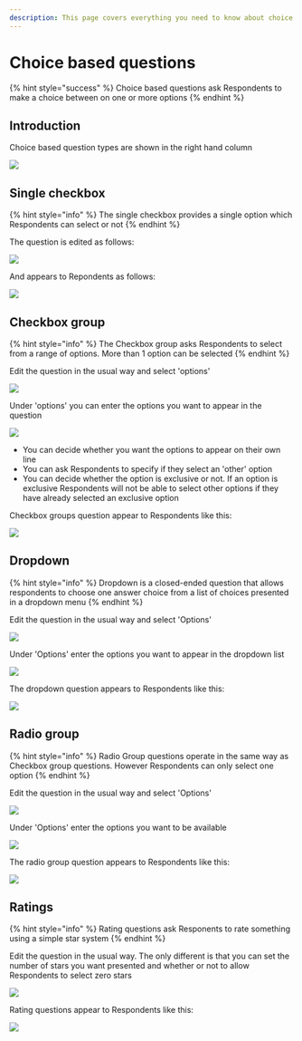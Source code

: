 ```yaml
---
description: This page covers everything you need to know about choice based questions
---
```


# Choice based questions

{% hint style="success" %}
Choice based questions ask Respondents to make a choice between on one or more options
{% endhint %}

## Introduction

Choice based question types are shown in the right hand column

![](<../../../.gitbook/assets/image (310).png>)

## Single checkbox

{% hint style="info" %}
The single checkbox provides a single option which Respondents can select or not
{% endhint %}

The question is edited as follows:

![](<../../../.gitbook/assets/image (326).png>)

And appears to Repondents as follows:

![](<../../../.gitbook/assets/image (318).png>)

## Checkbox group

{% hint style="info" %}
The Checkbox group asks Respondents to select from a range of options.  More than 1 option can be selected
{% endhint %}

Edit the question in the usual way and select 'options'&#x20;

![](<../../../.gitbook/assets/image (298).png>)

Under 'options' you can enter the options you want to appear in the question

![](<../../../.gitbook/assets/image (324).png>)

* You can decide whether you want the options to appear on their own line
* You can ask Respondents to specify if they select an 'other' option
* You can decide whether the option is exclusive or not.  If an option is exclusive Respondents will not be able to select other options if they have already selected an exclusive option

Checkbox groups question appear to Respondents like this:

![](<../../../.gitbook/assets/image (304).png>)

## Dropdown

{% hint style="info" %}
Dropdown is a closed-ended question that allows respondents to choose one answer choice from a list of choices presented in a dropdown menu
{% endhint %}

Edit the question in the usual way and select 'Options'

![](<../../../.gitbook/assets/image (317).png>)

Under 'Options' enter the options you want to appear in the dropdown list

![](<../../../.gitbook/assets/image (309).png>)

The dropdown question appears to Respondents like this:

![](<../../../.gitbook/assets/image (299).png>)

## Radio group

{% hint style="info" %}
Radio Group questions operate in the same way as Checkbox group questions.  However Respondents can only select one option
{% endhint %}

Edit the question in the usual way and select 'Options'

![](<../../../.gitbook/assets/image (306).png>)

Under 'Options' enter the options you want to be available

![](<../../../.gitbook/assets/image (312).png>)

The radio group question appears to Respondents like this:

![](<../../../.gitbook/assets/image (308).png>)

## Ratings

{% hint style="info" %}
Rating questions ask Responents to rate something using a simple star system
{% endhint %}

Edit the question in the usual way.  The only different is that you can set the number of stars you want presented and whether or not to allow Respondents to select zero stars

![](<../../../.gitbook/assets/image (300).png>)

Rating questions appear to Respondents like this:

![](<../../../.gitbook/assets/image (328).png>)
